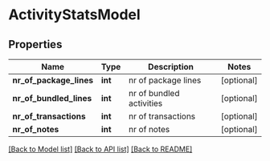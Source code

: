 # ActivityStatsModel

## Properties
Name | Type | Description | Notes
------------ | ------------- | ------------- | -------------
**nr_of_package_lines** | **int** | nr of package lines | [optional] 
**nr_of_bundled_lines** | **int** | nr of bundled activities | [optional] 
**nr_of_transactions** | **int** | nr of transactions | [optional] 
**nr_of_notes** | **int** | nr of notes | [optional] 

[[Back to Model list]](../README.md#documentation-for-models) [[Back to API list]](../README.md#documentation-for-api-endpoints) [[Back to README]](../README.md)



